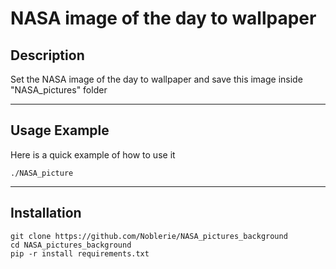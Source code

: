 # NASA image of the day to wallpaper

## Description

Set the NASA image of the day to wallpaper and save this image inside "NASA_pictures" folder

--------
## Usage Example

Here is a quick example of how to use it

```
./NASA_picture
```

--------
## Installation

```
git clone https://github.com/Noblerie/NASA_pictures_background
cd NASA_pictures_background
pip -r install requirements.txt
```